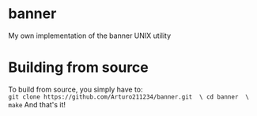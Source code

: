 # banner
My own implementation of the banner UNIX utility

# Building from source

To build from source, you simply have to:  
`git clone https://github.com/Arturo211234/banner.git  \
 cd banner  \
 make`
 And that's it!
